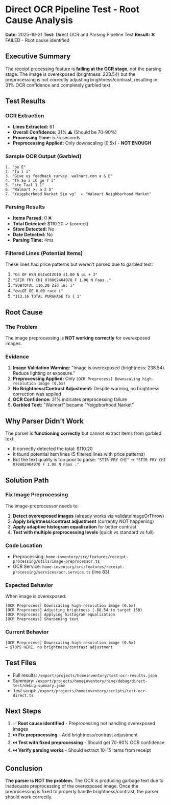 # Direct OCR Pipeline Test - Root Cause Analysis

**Date:** 2025-10-31
**Test:** Direct OCR and Parsing Pipeline Test
**Result:** ❌ FAILED - Root cause identified

## Executive Summary

The receipt processing feature is **failing at the OCR stage**, not the parsing stage. The image is overexposed (brightness: 238.54) but the preprocessing is not correctly adjusting brightness/contrast, resulting in 31% OCR confidence and completely garbled text.

## Test Results

### OCR Extraction
- **Lines Extracted:** 61
- **Overall Confidence:** 31% ⚠️ (Should be 70-90%)
- **Processing Time:** 5.75 seconds
- **Preprocessing Applied:** Only downscaling (0.5x) - **NOT ENOUGH**

### Sample OCR Output (Garbled)
```
1. "pe E"
2. "fu i i"
3. "Give us feedback survey. walnart.con a & E"
4. "Th So 5 iC ge 7 i"
5. "ste Taal 1 1"
6. "Walmart >; a 2 b"
7. "Yeigpborhood Narket Sie vg"  ← "Walmart Neighborhood Market"
```

### Parsing Results
- **Items Parsed:** 0 ❌
- **Total Detected:** $110.20 ✓ (correct)
- **Store Detected:** No
- **Date Detected:** No
- **Parsing Time:** 4ms

### Filtered Lines (Potential Items)
These lines had price patterns but weren't parsed due to garbled text:
1. `"Gn OF HSN GSIoOIZOI0 £1.00 N pi + 3"`
2. `"STIR FRY CHI 070802404070 F 1.08 N Faas ."`
3. `"SUBTOTAL 110.20 Zid iE: i"`
4. `"owiGE OE 0.00 race i"`
5. `"113.16 TOTAL PURGHASE fo { 1"`

## Root Cause

### The Problem
The image preprocessing is **NOT working correctly** for overexposed images.

### Evidence
1. **Image Validation Warning:** "Image is overexposed (brightness: 238.54). Reduce lighting or exposure."
2. **Preprocessing Applied:** Only `[OCR Preprocess] Downscaling high-resolution image (0.5x)`
3. **No Brightness/Contrast Adjustment:** Despite warning, no brightness correction was applied
4. **OCR Confidence:** 31% indicates preprocessing failure
5. **Garbled Text:** "Walmart" became "Yeigpborhood Narket"

## Why Parser Didn't Work

The parser is **functioning correctly** but cannot extract items from garbled text:
- It correctly detected the total: $110.20
- It found potential item lines (5 filtered lines with price patterns)
- But the text quality is too poor to parse: `"STIR FRY CHI"` → `"STIR FRY CHI 070802404070 F 1.08 N Faas ."`

## Solution Path

### Fix Image Preprocessing
The image-preprocessor needs to:
1. **Detect overexposed images** (already works via validateImageOrThrow)
2. **Apply brightness/contrast adjustment** (currently NOT happening)
3. **Apply adaptive histogram equalization** for better contrast
4. **Test with multiple preprocessing levels** (quick vs standard vs full)

### Code Location
- Preprocessing: `home-inventory/src/features/receipt-processing/utils/image-preprocessor.ts`
- OCR Service: `home-inventory/src/features/receipt-processing/services/ocr.service.ts` (line 83)

### Expected Behavior
When image is overexposed:
```
[OCR Preprocess] Downscaling high-resolution image (0.5x)
[OCR Preprocess] Adjusting brightness (-88.54 to target 150)
[OCR Preprocess] Applying histogram equalization
[OCR Preprocess] Sharpening text
```

### Current Behavior
```
[OCR Preprocess] Downscaling high-resolution image (0.5x)
← STOPS HERE, no brightness/contrast adjustment
```

## Test Files
- Full results: `/export/projects/homeinventory/test-ocr-results.json`
- Summary: `/export/projects/homeinventory/hive/debug/direct-test/debug-summary.json`
- Test script: `/export/projects/homeinventory/scripts/test-ocr-direct.ts`

## Next Steps

1. ✅ **Root cause identified** - Preprocessing not handling overexposed images
2. ⏭️ **Fix preprocessing** - Add brightness/contrast adjustment
3. ⏭️ **Test with fixed preprocessing** - Should get 70-90% OCR confidence
4. ⏭️ **Verify parsing works** - Should extract 10-15 items from receipt

## Conclusion

**The parser is NOT the problem.** The OCR is producing garbage text due to inadequate preprocessing of the overexposed image. Once the preprocessing is fixed to properly handle brightness/contrast, the parser should work correctly.
